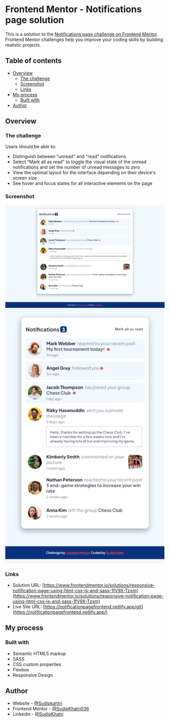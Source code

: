 # Frontend Mentor - Notifications page solution

This is a solution to the [Notifications page challenge on Frontend Mentor](https://www.frontendmentor.io/challenges/notifications-page-DqK5QAmKbC). Frontend Mentor challenges help you improve your coding skills by building realistic projects.

## Table of contents

- [Overview](#overview)
  - [The challenge](#the-challenge)
  - [Screenshot](#screenshot)
  - [Links](#links)
- [My process](#my-process)
  - [Built with](#built-with)
- [Author](#author)

## Overview

### The challenge

Users should be able to:

- Distinguish between "unread" and "read" notifications
- Select "Mark all as read" to toggle the visual state of the unread notifications and set the number of unread messages to zero
- View the optimal layout for the interface depending on their device's screen size
- See hover and focus states for all interactive elements on the page

### Screenshot

![](./assets/images/screenshotdesktop.png)
![](./assets/images/screenshotmobile.png)

### Links

- Solution URL: [https://www.frontendmentor.io/solutions/responsive-notification-page-using-html-css-js-and-sass-1fV9X-Tzxm](https://www.frontendmentor.io/solutions/responsive-notification-page-using-html-css-js-and-sass-1fV9X-Tzxm)
- Live Site URL: [https://notificationpagefrontend.netlify.app/git](https://notificationpagefrontend.netlify.app/)

## My process

### Built with

- Semantic HTML5 markup
- SASS
- CSS custom properties
- Flexbox
- Responsive Design

## Author

- Website - [@Sudipkahtri](https://sudipkhatri.netlify.app/)
- Frontend Mentor - [@SudipKhatri036](https://www.frontendmentor.io/profile/SudipKhatri036)
- Linkedin - [@SudipKhatri](https://www.linkedin.com/in/sudip-khatri-a72a6a27b/)
